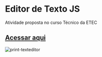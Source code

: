# Editor de Texto JS
Atividade proposta no curso Técnico da ETEC
## [Acessar aqui](https://finished-fort.000webhostapp.com/editorText/)
![print-texteditor](https://user-images.githubusercontent.com/50744385/86653333-7cb13800-bfbb-11ea-87e5-eb62d2ce0c07.png)
